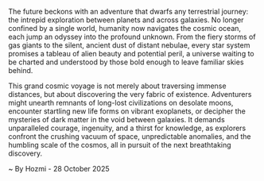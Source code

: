
The future beckons with an adventure that dwarfs any terrestrial journey: the intrepid exploration between planets and across galaxies. No longer confined by a single world, humanity now navigates the cosmic ocean, each jump an odyssey into the profound unknown. From the fiery storms of gas giants to the silent, ancient dust of distant nebulae, every star system promises a tableau of alien beauty and potential peril, a universe waiting to be charted and understood by those bold enough to leave familiar skies behind.

This grand cosmic voyage is not merely about traversing immense distances, but about discovering the very fabric of existence. Adventurers might unearth remnants of long-lost civilizations on desolate moons, encounter startling new life forms on vibrant exoplanets, or decipher the mysteries of dark matter in the void between galaxies. It demands unparalleled courage, ingenuity, and a thirst for knowledge, as explorers confront the crushing vacuum of space, unpredictable anomalies, and the humbling scale of the cosmos, all in pursuit of the next breathtaking discovery.

~ By Hozmi - 28 October 2025
